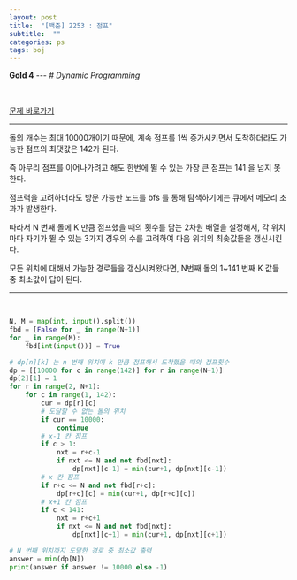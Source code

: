 ```yaml
---
layout: post
title:  "[백준] 2253 : 점프"
subtitle:  ""
categories: ps
tags: boj
---
```


**Gold 4** --- *# Dynamic Programming*

<br>

[문제 바로가기](https://www.acmicpc.net/problem/2253)

---

돌의 개수는 최대 10000개이기 때문에, 계속 점프를 1씩 증가시키면서 도착하더라도 가능한 점프의 최댓값은 142가 된다.

즉 아무리 점프를 이어나가려고 해도 한번에 뛸 수 있는 가장 큰 점프는 141 을 넘지 못한다.

점프력을 고려하더라도 방문 가능한 노드를 bfs 를 통해 탐색하기에는 큐에서 메모리 초과가 발생한다.

따라서 N 번째 돌에 K 만큼 점프했을 때의 횟수를 담는 2차원 배열을 설정해서, 각 위치마다 자기가 뛸 수 있는 3가지 경우의 수를 고려하여 다음 위치의 최솟값들을 갱신시킨다.

모든 위치에 대해서 가능한 경로들을 갱신시켜왔다면, N번째 돌의 1~141 번째 K 값들 중 최소값이 답이 된다.

---
<br>

```python
N, M = map(int, input().split())
fbd = [False for _ in range(N+1)]
for _ in range(M):
    fbd[int(input())] = True

# dp[n][k] 는 n 번째 위치에 k 만큼 점프해서 도착했을 때의 점프횟수
dp = [[10000 for c in range(142)] for r in range(N+1)]
dp[2][1] = 1
for r in range(2, N+1):
    for c in range(1, 142):
        cur = dp[r][c]
        # 도달할 수 없는 돌의 위치
        if cur == 10000:
            continue
        # x-1 칸 점프
        if c > 1:
            nxt = r+c-1
            if nxt <= N and not fbd[nxt]:
                dp[nxt][c-1] = min(cur+1, dp[nxt][c-1])
        # x 칸 점프
        if r+c <= N and not fbd[r+c]:
            dp[r+c][c] = min(cur+1, dp[r+c][c])
        # x+1 칸 점프
        if c < 141:
            nxt = r+c+1
            if nxt <= N and not fbd[nxt]:
                dp[nxt][c+1] = min(cur+1, dp[nxt][c+1])

# N 번째 위치까지 도달한 경로 중 최소값 출력
answer = min(dp[N])
print(answer if answer != 10000 else -1)
```
